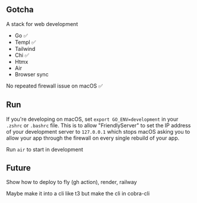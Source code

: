 ## Gotcha

A stack for web development

- Go ✅
- Templ ✅
- Tailwind
- Chi ✅
- Htmx
- Air
- Browser sync

No repeated firewall issue on macOS ✅



## Run

If you're developing on macOS, set `export GO_ENV=development` in your `.zshrc` or `.bashrc` file. This is to allow "FriendlyServer" to set the IP address of your development server to `127.0.0.1` which stops macOS asking you to allow your app through the firewall on every single rebuild of your app.

Run `air` to start in development


## Future

Show how to deploy to fly (gh action), render, railway

Maybe make it into a cli like t3 but make the cli in cobra-cli